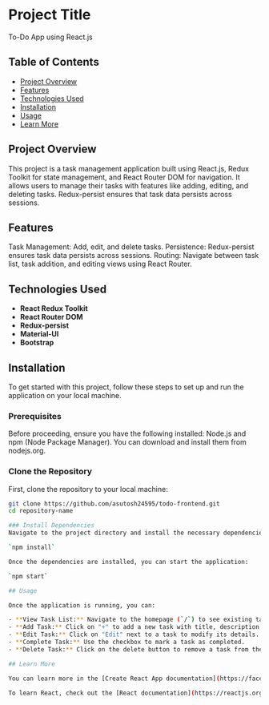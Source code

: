 # Project Title
To-Do App using React.js

## Table of Contents

- [Project Overview](#project-overview)
- [Features](#features)
- [Technologies Used](#technologies-used)
- [Installation](#installation)
- [Usage](#usage)
- [Learn More](#learn-more)


## Project Overview
This project is a task management application built using React.js, Redux Toolkit for state management, and React Router DOM for navigation. It allows users to manage their tasks with features like adding, editing, and deleting tasks. Redux-persist ensures that task data persists across sessions.

## Features
Task Management: Add, edit, and delete tasks.
Persistence: Redux-persist ensures task data persists across sessions.
Routing: Navigate between task list, task addition, and editing views using React Router.

## Technologies Used
- **React Redux Toolkit**
- **React Router DOM**
- **Redux-persist**
- **Material-UI**
- **Bootstrap**

## Installation
To get started with this project, follow these steps to set up and run the application on your local machine.

### Prerequisites
Before proceeding, ensure you have the following installed:
Node.js and npm (Node Package Manager). You can download and install them from nodejs.org.

### Clone the Repository
First, clone the repository to your local machine:

 ```bash
git clone https://github.com/asutosh24595/todo-frontend.git
cd repository-name

### Install Dependencies
Navigate to the project directory and install the necessary dependencies:

`npm install`

Once the dependencies are installed, you can start the application:

`npm start`

## Usage

Once the application is running, you can:

- **View Task List:** Navigate to the homepage (`/`) to see existing tasks.
- **Add Task:** Click on "+" to add a new task with title, description, and due date.
- **Edit Task:** Click on "Edit" next to a task to modify its details.
- **Complete Task:** Use the checkbox to mark a task as completed.
- **Delete Task:** Click on the delete button to remove a task from the list.

## Learn More

You can learn more in the [Create React App documentation](https://facebook.github.io/create-react-app/docs/getting-started).

To learn React, check out the [React documentation](https://reactjs.org/).

